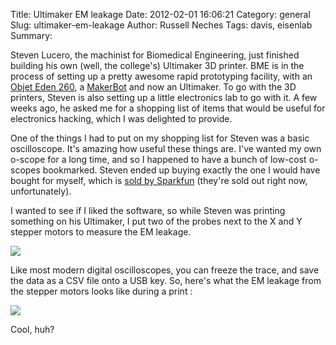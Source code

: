 Title: Ultimaker EM leakage
Date: 2012-02-01 16:06:21
Category: general
Slug: ultimaker-em-leakage
Author: Russell Neches
Tags: davis, eisenlab
Summary: 


Steven Lucero, the machinist for Biomedical Engineering, just finished
building his own (well, the college's) Ultimaker 3D printer. BME is in
the process of setting up a pretty awesome rapid prototyping facility,
with an [Objet Eden 260](http://twitpic.com/75qlgn), a
[MakerBot](http://twitpic.com/8ay57r) and now an Ultimaker. To go with
the 3D printers, Steven is also setting up a little electronics lab to
go with it. A few weeks ago, he asked me for a shopping list of items
that would be useful for electronics hacking, which I was delighted to
provide.

One of the things I had to put on my shopping list for Steven was a
basic oscilloscope. It's amazing how useful these things are. I've
wanted my own o-scope for a long time, and so I happened to have a bunch
of low-cost o-scopes bookmarked. Steven ended up buying exactly the one
I would have bought for myself, which is [sold by
Sparkfun](http://www.sparkfun.com/products/10806) (they're sold out
right now, unfortunately).

I wanted to see if I liked the software, so while Steven was printing
something on his Ultimaker, I put two of the probes next to the X and Y
stepper motors to measure the EM leakage.

![](http://vort.org/media/images/oscope_and_ultimaker.jpg)

Like most modern digital oscilloscopes, you can freeze the trace, and
save the data as a CSV file onto a USB key. So, here's what the EM
leakage from the stepper motors looks like during a print :

![](http://vort.org/media/images/oscope_ultimaker_trace.png)

Cool, huh?

